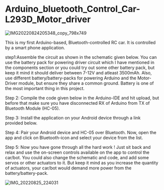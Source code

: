 # Arduino_bluetooth_Control_Car-L293D_Motor_driver


![IMG20220824205348_copy_798x749](https://user-images.githubusercontent.com/68585330/186735097-3e15998e-2728-48ab-bea1-60587c085bee.jpg)

This is my first Arduino-based, Bluetooth-controlled RC car. It is controlled by a smart phone application.

step1:Assemble the circuit as shown in the schematic given below. You can use the battery pack for powering driver circuit which I have mentioned in the components section or you could try out some other battery pack, but keep it mind it should deliver between 7-12V and atleast 3500mAh. Also, use different battery/battery-packs for powering Arduino and the Motor-Driver module, but ensure they share a common ground. Battery is one of the most important thing in this project.

Step 2: Compile the code given below in the Arduino-IDE and hit upload, but before that make sure you have disconnected RX of Arduino from TX of Bluetooth Module (HC-05). 

Step 3: Install the application on your Android device through a link provided below. 

Step 4: Pair your Android device and HC-05 over Bluetooth. Now, open the app and click on Bluetooth-icon and select your device from the list. 

Step 5: Now you have gone through all the hard work ! Just sit back and relax and use the on-screen controls available on the app to control the car/bot. You could also change the schematic and code, and add some servos or other actuators to it. But keep it mind as you increase the quantity of actuators, your car/bot would demand more power from the battery/battery-pack. 


![IMG_20220825_224031](https://user-images.githubusercontent.com/68585330/186734564-2d2d0501-542f-4500-8261-aea39913fd9e.png)
